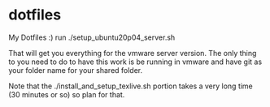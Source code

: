 # dotfiles
My Dotfiles :)
run ./setup_ubuntu20p04_server.sh

That will get you everything for the vmware server version.
The only thing to you need to do to have this work is be running in vmware and have git as your folder name for your shared folder.

Note that the ./install_and_setup_texlive.sh portion takes a very long time (30
      minutes or so) so plan for that.

